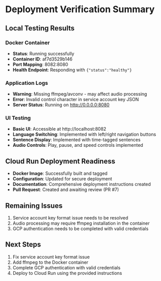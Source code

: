 # Deployment Verification Summary

## Local Testing Results

### Docker Container
- **Status**: Running successfully
- **Container ID**: af7d3529b146
- **Port Mapping**: 8082:8080
- **Health Endpoint**: Responding with `{"status":"healthy"}`

### Application Logs
- **Warning**: Missing ffmpeg/avconv - may affect audio processing
- **Error**: Invalid control character in service account key JSON
- **Server Status**: Running on http://0.0.0.0:8080

### UI Testing
- **Basic UI**: Accessible at http://localhost:8082
- **Language Switching**: Implemented with left/right navigation buttons
- **Sentence Display**: Implemented with time-tagged sentences
- **Audio Controls**: Play, pause, and speed controls implemented

## Cloud Run Deployment Readiness
- **Docker Image**: Successfully built and tagged
- **Configuration**: Updated for secure deployment
- **Documentation**: Comprehensive deployment instructions created
- **Pull Request**: Created and awaiting review (PR #7)

## Remaining Issues
1. Service account key format issue needs to be resolved
2. Audio processing may require ffmpeg installation in the container
3. GCP authentication needs to be completed with valid credentials

## Next Steps
1. Fix service account key format issue
2. Add ffmpeg to the Docker container
3. Complete GCP authentication with valid credentials
4. Deploy to Cloud Run using the provided instructions
